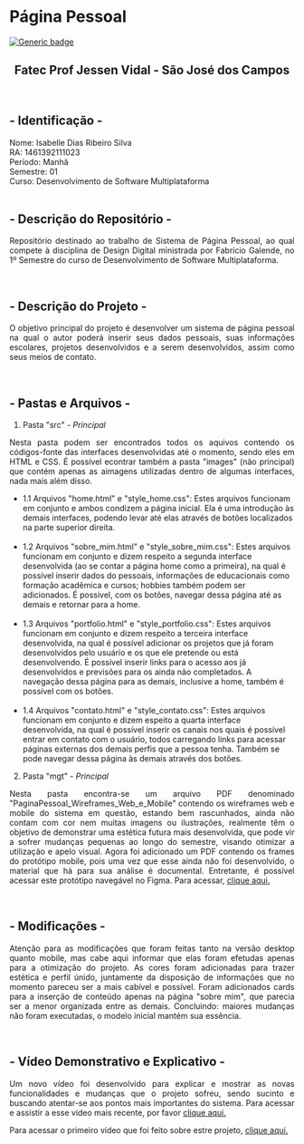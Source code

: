 # Página Pessoal
[![Generic badge](https://img.shields.io/badge/STATUS%20DO%20PROJETO-CONCLUÍDO-green)](https://shields.io/)

<h2 text align="center">Fatec Prof Jessen Vidal - São José dos Campos</h2>
 <br>
 
 ## - Identificação - 
 Nome: Isabelle Dias Ribeiro Silva   <br>RA: 1461392111023   <br>Período: Manhã   <br>Semestre: 01   <br>Curso: Desenvolvimento de Software Multiplataforma
 <br>
 <br>
 
 ## - Descrição do Repositório -  
<p align="justify"> Repositório destinado ao trabalho de Sistema de Página Pessoal, ao qual compete à disciplina de Design Digital ministrada por Fabrício Galende, no 1º Semestre do curso de Desenvolvimento de Software Multiplataforma.</p>
<br>

## - Descrição do Projeto - 
<p align="justify"> O objetivo principal do projeto é desenvolver um sistema de página pessoal na qual o autor poderá inserir seus dados pessoais, suas informações escolares, projetos desenvolvidos e a serem desenvolvidos, assim como seus meios de contato.</p>
<br>

 ## - Pastas e Arquivos - 
1. Pasta "src" - *Principal*
 <p align="justify">Nesta pasta podem ser encontrados todos os aquivos contendo os códigos-fonte das interfaces desenvolvidas até o momento, sendo eles em HTML e CSS. É possível econtrar também a pasta "images" (não principal) que contém apenas as aimagens utilizadas dentro de algumas interfaces, nada mais além disso.</p>
 
<ul>
<li>1.1 Arquivos "home.html" e "style_home.css": Estes arquivos funcionam em conjunto e ambos condizem a página inicial. Ela é uma introdução às demais interfaces, podendo levar até elas através de botões localizados na parte superior direita.</li>
<br>
<li>1.2 Arquivos "sobre_mim.html" e "style_sobre_mim.css": Estes arquivos funcionam em conjunto e dizem respeito a segunda interface desenvolvida (ao se contar a página home como a primeira), na qual é possível inserir dados do pessoais, informações de educacionais como formação acadêmica e cursos; hobbies também podem ser adicionados. É possível, com os botões, navegar dessa página até as demais e retornar para a home.</li>
<br>
<li>1.3 Arquivos "portfolio.html" e "style_portfolio.css": Estes arquivos funcionam em conjunto e dizem respeito a terceira interface desenvolvida, na qual é possível adicionar os projetos que já foram desenvolvidos pelo usuário e os que ele pretende ou está desenvolvendo. É possível inserir links para o acesso aos já desenvolvidos e previsões para os ainda não completados. A navegação dessa página para as demais, inclusive a home, também é possível com os botões.</li>
<br> 
<li>1.4 Arquivos "contato.html" e "style_contato.css": Estes arquivos funcionam em conjunto e dizem espeito a quarta interface desenvolvida, na qual é possível inserir os canais nos quais é possível entrar em contato com o usuário, todos carregando links para acessar páginas externas dos demais perfis que a pessoa tenha. Também se pode navegar dessa página às demais através dos botões.</li>
</ul>

2. Pasta "mgt" - *Principal*
<p align="justify"> Nesta pasta encontra-se um arquivo PDF denominado "PaginaPessoal_Wireframes_Web_e_Mobile" contendo os wireframes web e mobile do sistema em questão, estando bem rascunhados, ainda não contam com cor nem muitas imagens ou ilustrações, realmente têm o objetivo de demonstrar uma estética futura mais desenvolvida, que pode vir a sofrer mudanças pequenas ao longo do semestre, visando otimizar a utilização e apelo visual.
Agora foi adicionado um PDF contendo os frames do protótipo mobile, pois uma vez que esse ainda não foi desenvolvido, o material que há para sua análise é documental. Entretante, é possível acessar este protótipo navegável no Figma. Para acessar, <a href = "https://www.figma.com/proto/CYSqVZkAcxtwZCBaNOzzfy/Prot%C3%B3tiopo_Mobile?node-id=1%3A64&scaling=min-zoom&page-id=0%3A1">clique aqui.</a></p>
<br>

## - Modificações -
<p align="justify">Atenção para as modificações que foram feitas tanto na versão desktop quanto mobile, mas cabe aqui informar que elas foram efetudas apenas para a otimização do projeto. As cores foram adicionadas para trazer estética e perfil únido, juntamente da disposição de informações que no momento pareceu ser a mais cabível e possível. Foram adicionados cards para a inserção de conteúdo apenas na página "sobre mim", que parecia ser a menor organizada entre as demais. Concluindo: maiores mudanças não foram executadas, o modelo inicial mantém sua essência.</p>
<br>

## - Vídeo Demonstrativo e Explicativo - 
<p align="justify"> Um novo vídeo foi desenvolvido para explicar e mostrar as novas funcionalidades e mudanças que o projeto sofreu, sendo sucinto e buscando atentar-se aos pontos mais importantes do sistema. Para acessar e assistir a esse vídeo mais recente, por favor <a href = "https://youtu.be/7iTeU3yWxiM">clique aqui.</a></p>
<p align="justify"> Para acessar o primeiro vídeo que foi feito sobre estre projeto, <a href = "https://youtu.be/DO8BErAAr_o">clique aqui.</a></p>
